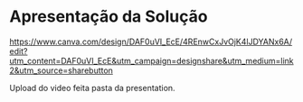 # Apresentação da Solução
https://www.canva.com/design/DAF0uVI_EcE/4REnwCxJvOjK4lJDYANx6A/edit?utm_content=DAF0uVI_EcE&utm_campaign=designshare&utm_medium=link2&utm_source=sharebutton

Upload do video feita pasta da presentation.
